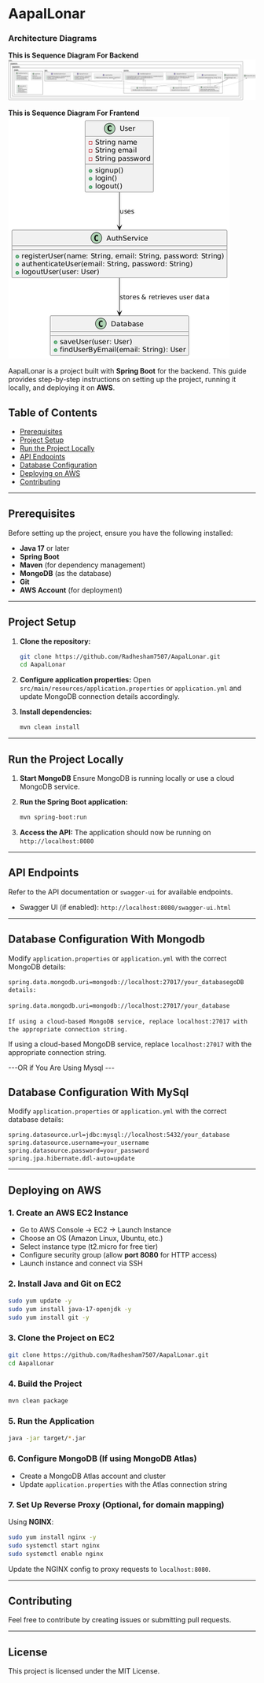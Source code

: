 # AapalLonar
### Architecture Diagrams

**This is Sequence Diagram For Backend**
<br>
![logo](https://github.com/Radhesham7507/AapalLonar/blob/master/AapalLonar_BackendSUD.png)

**This is Sequence Diagram For Frantend**
<br>
![logo](https://github.com/Radhesham7507/AapalLonar/blob/master/ApalLonar_FrantendSUD.png)

AapalLonar is a project built with **Spring Boot** for the backend. This guide provides step-by-step instructions on setting up the project, running it locally, and deploying it on **AWS**.

## Table of Contents

- [Prerequisites](#prerequisites)
- [Project Setup](#project-setup)
- [Run the Project Locally](#run-the-project-locally)
- [API Endpoints](#api-endpoints)
- [Database Configuration](#database-configuration)
- [Deploying on AWS](#deploying-on-aws)
- [Contributing](#contributing)


---

## Prerequisites

Before setting up the project, ensure you have the following installed:

- **Java 17** or later
- **Spring Boot**
- **Maven** (for dependency management)
- **MongoDB** (as the database)
- **Git**
- **AWS Account** (for deployment)

---

## Project Setup

1. **Clone the repository:**

   ```sh
   git clone https://github.com/Radhesham7507/AapalLonar.git
   cd AapalLonar
   ```

2. **Configure application properties:**
   Open `src/main/resources/application.properties` or `application.yml` and update MongoDB connection details accordingly.

3. **Install dependencies:**

   ```sh
   mvn clean install
   ```

---

## Run the Project Locally

1. **Start MongoDB**
   Ensure MongoDB is running locally or use a cloud MongoDB service.

2. **Run the Spring Boot application:**

   ```sh
   mvn spring-boot:run
   ```

3. **Access the API:**
   The application should now be running on `http://localhost:8080`

---

## API Endpoints

Refer to the API documentation or `swagger-ui` for available endpoints.

- Swagger UI (if enabled): `http://localhost:8080/swagger-ui.html`

---

## Database Configuration With Mongodb

Modify `application.properties` or `application.yml` with the correct MongoDB details:

```properties
spring.data.mongodb.uri=mongodb://localhost:27017/your_databasegoDB details:

spring.data.mongodb.uri=mongodb://localhost:27017/your_database

If using a cloud-based MongoDB service, replace localhost:27017 with the appropriate connection string.
```

If using a cloud-based MongoDB service, replace `localhost:27017` with the appropriate connection string.

---OR if You Are Using Mysql ---

## Database Configuration With MySql
Modify `application.properties` or `application.yml` with the correct database details:
```properties
spring.datasource.url=jdbc:mysql://localhost:5432/your_database
spring.datasource.username=your_username
spring.datasource.password=your_password
spring.jpa.hibernate.ddl-auto=update
```

---

## Deploying on AWS

### 1. Create an AWS EC2 Instance

- Go to AWS Console → EC2 → Launch Instance
- Choose an OS (Amazon Linux, Ubuntu, etc.)
- Select instance type (t2.micro for free tier)
- Configure security group (allow **port 8080** for HTTP access)
- Launch instance and connect via SSH

### 2. Install Java and Git on EC2

```sh
sudo yum update -y
sudo yum install java-17-openjdk -y
sudo yum install git -y
```

### 3. Clone the Project on EC2

```sh
git clone https://github.com/Radhesham7507/AapalLonar.git
cd AapalLonar
```

### 4. Build the Project

```sh
mvn clean package
```

### 5. Run the Application

```sh
java -jar target/*.jar
```

### 6. Configure MongoDB (If using MongoDB Atlas)

- Create a MongoDB Atlas account and cluster
- Update `application.properties` with the Atlas connection string

### 7. Set Up Reverse Proxy (Optional, for domain mapping)

Using **NGINX**:

```sh
sudo yum install nginx -y
sudo systemctl start nginx
sudo systemctl enable nginx
```

Update the NGINX config to proxy requests to `localhost:8080`.

---

## Contributing

Feel free to contribute by creating issues or submitting pull requests.

---

## License

This project is licensed under the MIT License.





